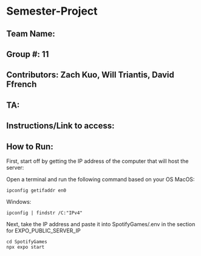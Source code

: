 # Semester-Project

## Team Name: <Insert Here>
## Group #: 11
## Contributors: Zach Kuo, Will Triantis, David Ffrench
## TA: <Insert Here>

## Instructions/Link to access: <insert here>


## How to Run:

First, start off by getting the IP address of the computer that will host the server:

Open a terminal and run the following command based on your OS
MacOS:
```
ipconfig getifaddr en0
```

Windows:
```
ipconfig | findstr /C:"IPv4"
```

Next, take the IP address and paste it into SpotifyGames/.env in the section for EXPO_PUBLIC_SERVER_IP


```
cd SpotifyGames
npx expo start
```


